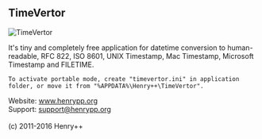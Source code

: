 ## TimeVertor

![TimeVertor](http://www.henrypp.org/images/timevertor.jpg?stupidgithubcachigfix)

It's tiny and completely free application for datetime conversion to human-readable, RFC 822, ISO 8601, UNIX Timestamp, Mac Timestamp, Microsoft Timestamp and FILETIME.

```
To activate portable mode, create "timevertor.ini" in application folder, or move it from "%APPDATA%\Henry++\TimeVertor".
```

Website: www.henrypp.org<br />
Support: support@henrypp.org<br />
<br />
(c) 2011-2016 Henry++
